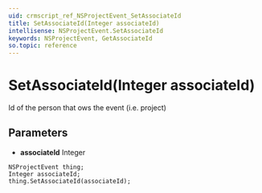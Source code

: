 ```yaml
---
uid: crmscript_ref_NSProjectEvent_SetAssociateId
title: SetAssociateId(Integer associateId)
intellisense: NSProjectEvent.SetAssociateId
keywords: NSProjectEvent, GetAssociateId
so.topic: reference
---
```


# SetAssociateId(Integer associateId)

Id of the person that ows the event (i.e. project)

## Parameters

* **associateId** Integer

```crmscript
NSProjectEvent thing;
Integer associateId;
thing.SetAssociateId(associateId);
```

